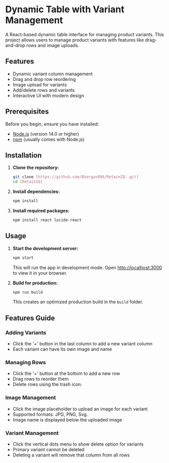 # Dynamic Table with Variant Management
A React-based dynamic table interface for managing product variants. This project allows users to manage product variants with features like drag-and-drop rows and image uploads.

## Features
- Dynamic variant column management
- Drag and drop row reordering
- Image upload for variants
- Add/delete rows and variants
- Interactive UI with modern design

## Prerequisites
Before you begin, ensure you have installed:
- [Node.js](https://nodejs.org/) (version 14.0 or higher)
- [npm](https://www.npmjs.com/) (usually comes with Node.js)

## Installation

1. **Clone the repository:**
   ```bash
   git clone [https://github.com/Bhargav090/RetainIQ-.git]
   cd [RetainIQ]
   ```

2. **Install dependencies:**
   ```bash
   npm install
   ```

3. **Install required packages:**
   ```bash
   npm install react lucide-react
   ```

## Usage
1. **Start the development server:**
   ```bash
   npm start
   ```
   This will run the app in development mode. Open [http://localhost:3000](http://localhost:3000) to view it in your browser.

2. **Build for production:**
   ```bash
   npm run build
   ```
   This creates an optimized production build in the `build` folder.

## Features Guide

### Adding Variants
- Click the '+' button in the last column to add a new variant column
- Each variant can have its own image and name

### Managing Rows
- Click the '+' button at the bottom to add a new row
- Drag rows to reorder them
- Delete rows using the trash icon.


### Image Management
- Click the image placeholder to upload an image for each variant
- Supported formats: JPG, PNG, Svg.
- Image name is displayed below the uploaded image

### Variant Management
- Click the vertical dots menu to show delete option for variants
- Primary variant cannot be deleted
- Deleting a variant will remove that column from all rows

